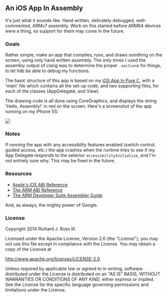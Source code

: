 ## An iOS App In Assembly

It's just what it sounds like. Hand written, delicately debugged, well-commented, ARMv7 assembly. Work on this started before ARM64 devices were a thing, so support for them may come in the future.

### Goals

Rather simple, make an app that compiles, runs, and draws somthing on the screen, using only hand written assembly. The only times I used the assembly output of clang was to determine the proper `.section`s for things, to let lldb be able to debug my functions.

The basic structure of this app is based on my [iOS App In Pure C](https://github.com/richardjrossiii/CBasediOSApp), with a 'main' file which contains all the set-up code, and two supporting files, for each of the classes (AppDelegate, and View).

The drawing code is all done using CoreGraphics, and displays the string 'Hello, Assembly!' in red on the screen. Here's a screenshot of the app running on my iPhone 5S:

![](http://i.imgur.com/mulfx8nl.png)

### Notes

If running the app with any accessiblity features enabled (switch control, guided access, etc.) the app crashes when the runtime tries to see if my App Delegate responds to the selector `accessibilityInitialize`, and I'm not entirely sure why. This may be fixed in the future.

### Resources

 - [Apple's iOS ABI Reference](https://developer.apple.com/library/ios/documentation/Xcode/Conceptual/iPhoneOSABIReference/Introduction/Introduction.html#//apple_ref/doc/uid/TP40009020-SW1)
 - [The ARM ABI Reference](http://infocenter.arm.com/help/topic/com.arm.doc.subset.swdev.abi/index.html)
 - [The ARM Developer Suite Assembler Guide](http://infocenter.arm.com/help/topic/com.arm.doc.dui0068b/index.html)

And, as always, the mighty power of Google.

### License

Copyright 2014 Richard J. Ross III.

Licensed under the Apache License, Version 2.0 (the "License"); you may not use this file except in compliance with the License. You may obtain a copy of the License at

http://www.apache.org/licenses/LICENSE-2.0

Unless required by applicable law or agreed to in writing, software distributed under the License is distributed on an "AS IS" BASIS, WITHOUT WARRANTIES OR CONDITIONS OF ANY KIND, either express or implied. See the License for the specific language governing permissions and limitations under the License.
